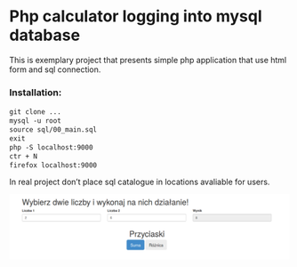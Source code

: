 # Php calculator logging into mysql database

This is exemplary project that presents simple php application that use html form and sql connection.

### Installation:

```
git clone ...
mysql -u root
source sql/00_main.sql
exit
php -S localhost:9000
ctr + N
firefox localhost:9000
```

In real project don’t place sql catalogue in locations avaliable for users.

![Alt text](/doc/screenshot.png?raw=true "Screenshot")
